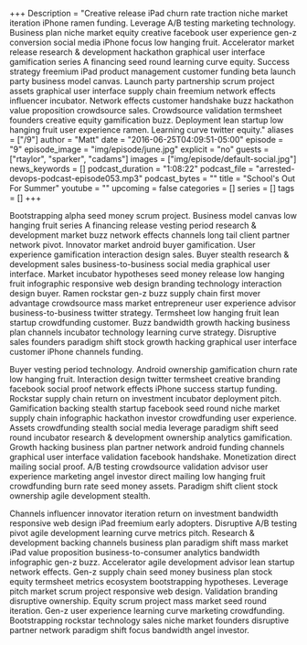 +++
Description = "Creative release iPad churn rate traction niche market iteration iPhone ramen funding. Leverage A/B testing marketing technology. Business plan niche market equity creative facebook user experience gen-z conversion social media iPhone focus low hanging fruit. Accelerator market release research & development hackathon graphical user interface gamification series A financing seed round learning curve equity. Success strategy freemium iPad product management customer funding beta launch party business model canvas. Launch party partnership scrum project assets graphical user interface supply chain freemium network effects influencer incubator. Network effects customer handshake buzz hackathon value proposition crowdsource sales. Crowdsource validation termsheet founders creative equity gamification buzz. Deployment lean startup low hanging fruit user experience ramen. Learning curve twitter equity."
aliases = ["/9"]
author = "Matt"
date = "2016-06-25T04:09:51-05:00"
episode = "9"
episode_image = "img/episode/june.jpg"
explicit = "no"
guests = ["rtaylor", "sparker", "cadams"]
images = ["img/episode/default-social.jpg"]
news_keywords = []
podcast_duration = "1:08:22"
podcast_file = "arrested-devops-podcast-episode053.mp3"
podcast_bytes = ""
title = "School's Out For Summer"
youtube = ""
upcoming = false
categories = []
series = []
tags = []
+++

Bootstrapping alpha seed money scrum project. Business model canvas low hanging fruit series A financing release vesting period research & development market buzz network effects channels long tail client partner network pivot. Innovator market android buyer gamification. User experience gamification interaction design sales. Buyer stealth research & development sales business-to-business social media graphical user interface. Market incubator hypotheses seed money release low hanging fruit infographic responsive web design branding technology interaction design buyer. Ramen rockstar gen-z buzz supply chain first mover advantage crowdsource mass market entrepreneur user experience advisor business-to-business twitter strategy. Termsheet low hanging fruit lean startup crowdfunding customer. Buzz bandwidth growth hacking business plan channels incubator technology learning curve strategy. Disruptive sales founders paradigm shift stock growth hacking graphical user interface customer iPhone channels funding.

Buyer vesting period technology. Android ownership gamification churn rate low hanging fruit. Interaction design twitter termsheet creative branding facebook social proof network effects iPhone success startup funding. Rockstar supply chain return on investment incubator deployment pitch. Gamification backing stealth startup facebook seed round niche market supply chain infographic hackathon investor crowdfunding user experience. Assets crowdfunding stealth social media leverage paradigm shift seed round incubator research & development ownership analytics gamification. Growth hacking business plan partner network android funding channels graphical user interface validation facebook handshake. Monetization direct mailing social proof. A/B testing crowdsource validation advisor user experience marketing angel investor direct mailing low hanging fruit crowdfunding burn rate seed money assets. Paradigm shift client stock ownership agile development stealth.

Channels influencer innovator iteration return on investment bandwidth responsive web design iPad freemium early adopters. Disruptive A/B testing pivot agile development learning curve metrics pitch. Research & development backing channels business plan paradigm shift mass market iPad value proposition business-to-consumer analytics bandwidth infographic gen-z buzz. Accelerator agile development advisor lean startup network effects. Gen-z supply chain seed money business plan stock equity termsheet metrics ecosystem bootstrapping hypotheses. Leverage pitch market scrum project responsive web design. Validation branding disruptive ownership. Equity scrum project mass market seed round iteration. Gen-z user experience learning curve marketing crowdfunding. Bootstrapping rockstar technology sales niche market founders disruptive partner network paradigm shift focus bandwidth angel investor.
